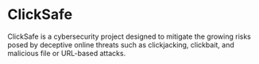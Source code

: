 # ClickSafe
ClickSafe is a cybersecurity project designed to mitigate the growing risks posed by deceptive online threats such as clickjacking, clickbait, and malicious file or URL-based attacks.

